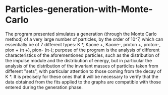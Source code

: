 # Particles-generation-with-Monte-Carlo

The program presented simulates a generation (through the Monte Carlo method) of a very large number of particles, by the order of 10^7, which can essentially be of 7 different types: K *, Kaone +, Kaone-, proton +, proton-, pion + (π +), pion- (π-); purpose of the program is the analysis of different characteristics of the aforementioned particles, such as the distribution of the impulse module and the distribution of energy, but in particular the analysis of the distribution of the invariant masses of particles taken from different "sets", with particular attention to those coming from the decay of K *. It is precisely for these ones that it will be necessary to verify that the data obtained from the fits applied to the graphs are compatible with those entered during the generation phase.
